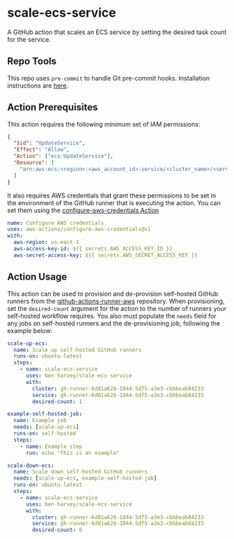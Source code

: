 # scale-ecs-service

A GitHub action that scales an ECS service by setting the desired task count for the service.

## Repo Tools

This repo uses `pre-commit` to handle Git pre-commit hooks. Installation instructions are [here](https://pre-commit.com/#installation).

## Action Prerequisites

This action requires the following minimum set of IAM permissions:

```json
{
  "Sid": "UpdateService",
  "Effect": "Allow",
  "Action": ["ecs:UpdateService"],
  "Resource": [
    "arn:aws:ecs:<region>:<aws_account_id>:service/<cluster_name>/<service_name>"
  ]
}
```

It also requires AWS credentials that grant these permissions to be set in the environment of the GitHub runner that is executing the action. You can set them using the [configure-aws-credentials Action](https://github.com/aws-actions/configure-aws-credentials)

```yaml
name: Configure AWS credentials
uses: aws-actions/configure-aws-credentials@v1
with:
  aws-region: us-east-1
  aws-access-key-id: ${{ secrets.AWS_ACCESS_KEY_ID }}
  aws-secret-access-key: ${{ secrets.AWS_SECRET_ACCESS_KEY }}
```

## Action Usage

This action can be used to provision and de-provision self-hosted GitHub runners from the [github-actions-runner-aws](https://github.com/CMSgov/github-actions-runner-aws) repository. When provisioning, set the `desired-count` argument for the action to the number of runners your self-hosted workflow requires. You also must populate the `needs` field for any jobs on self-hosted runners and the de-provisioning job, following the example below:

```yaml
scale-up-ecs:
  name: Scale up self-hosted GitHub runners
  runs-on: ubuntu-latest
  steps:
    - name: scale-ecs-service
      uses: ben-harvey/scale-ecs-service
      with:
        cluster: gh-runner-6d81a626-1844-5df5-a3e3-cbbbeab84233
        service: gh-runner-6d81a626-1844-5df5-a3e3-cbbbeab84233
        desired-count: 1

example-self-hosted-job:
  name: Example job
  needs: [scale-up-ecs]
  runs-on: self-hosted
  steps:
    - name: Example step
      run: echo "This is an example"

scale-down-ecs:
  name: Scale down self-hosted GitHub runners
  needs: [scale-up-ecs, example-self-hosted-job]
  runs-on: ubuntu-latest
  steps:
    - name: scale-ecs-service
      uses: ben-harvey/scale-ecs-service
      with:
        cluster: gh-runner-6d81a626-1844-5df5-a3e3-cbbbeab84233
        service: gh-runner-6d81a626-1844-5df5-a3e3-cbbbeab84233
        desired-count: 0
```

